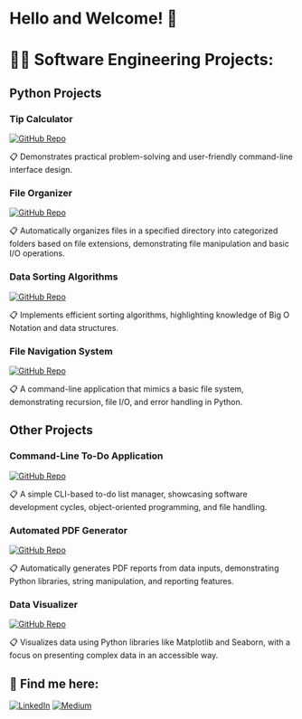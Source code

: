 <h1>Hello and Welcome! 👋</h1>

<h1>👨‍💻 Software Engineering Projects:</h1>

<h2>Python Projects</h2>

<h3>Tip Calculator</h3>

[![GitHub Repo](https://img.shields.io/badge/GitHub_Repo-blue?style=for-the-badge&logo=github)](https://github.com/HakubaCode/Tip-Calculator)

📋 Demonstrates practical problem-solving and user-friendly command-line interface design.

<h3>File Organizer</h3>

[![GitHub Repo](https://img.shields.io/badge/GitHub_Repo-blue?style=for-the-badge&logo=github)](https://github.com/HakubaCode/file-organizer)

📋 Automatically organizes files in a specified directory into categorized folders based on file extensions, demonstrating file manipulation and basic I/O operations.

<h3>Data Sorting Algorithms</h3>

[![GitHub Repo](https://img.shields.io/badge/GitHub_Repo-blue?style=for-the-badge&logo=github)](https://github.com/HakubaCode/Data-Sorting-Algorithms)

📋 Implements efficient sorting algorithms, highlighting knowledge of Big O Notation and data structures.

<h3>File Navigation System</h3>

[![GitHub Repo](https://img.shields.io/badge/GitHub_Repo-blue?style=for-the-badge&logo=github)](https://github.com/HakubaCode/File-Navigation-System)

📋 A command-line application that mimics a basic file system, demonstrating recursion, file I/O, and error handling in Python.

<h2>Other Projects</h2>

<h3>Command-Line To-Do Application</h3>

[![GitHub Repo](https://img.shields.io/badge/GitHub_Repo-blue?style=for-the-badge&logo=github)](https://github.com/HakubaCode/ToDo-App)

📋 A simple CLI-based to-do list manager, showcasing software development cycles, object-oriented programming, and file handling.

<h3>Automated PDF Generator</h3>

[![GitHub Repo](https://img.shields.io/badge/GitHub_Repo-blue?style=for-the-badge&logo=github)](https://github.com/HakubaCode/PDF-Generator)

📋 Automatically generates PDF reports from data inputs, demonstrating Python libraries, string manipulation, and reporting features.

<h3>Data Visualizer</h3>

[![GitHub Repo](https://img.shields.io/badge/GitHub_Repo-blue?style=for-the-badge&logo=github)](https://github.com/HakubaCode/Data-Visualizer)

📋 Visualizes data using Python libraries like Matplotlib and Seaborn, with a focus on presenting complex data in an accessible way.

<h2> 🤝 Find me here:</h2>

[![LinkedIn](https://img.shields.io/badge/LinkedIn-0a66c2?style=for-the-badge&logo=linkedin&logoColor=white)](https://linkedin.com/in/seandesilva)
[![Medium](https://img.shields.io/badge/Medium-000000?style=for-the-badge&logo=medium&logoColor=white)](https://medium.com/@hakuba)
